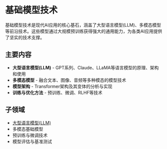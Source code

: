 # 基础模型技术

基础模型技术是现代AI应用的核心基石，涵盖了大型语言模型(LLM)、多模态模型等前沿技术。这些模型通过大规模预训练获得强大的通用能力，为各类AI应用提供了坚实的技术支撑。

## 主要内容

- **大型语言模型(LLM)** - GPT系列、Claude、LLaMA等语言模型的原理、架构和使用
- **多模态模型** - 融合文本、图像、音频等多种模态的模型技术
- **模型架构** - Transformer架构及其变体的分析与实现
- **训练与优化方法** - 预训练、微调、RLHF等技术

## 子领域

- [大型语言模型(LLM)](./llm/)
- 多模态基础模型
- 预训练与微调技术
- 模型评估与基准测试 